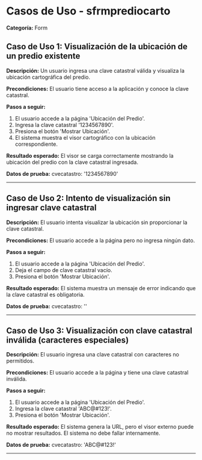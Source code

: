 # Casos de Uso - sfrmprediocarto

**Categoría:** Form

## Caso de Uso 1: Visualización de la ubicación de un predio existente

**Descripción:** Un usuario ingresa una clave catastral válida y visualiza la ubicación cartográfica del predio.

**Precondiciones:**
El usuario tiene acceso a la aplicación y conoce la clave catastral.

**Pasos a seguir:**
1. El usuario accede a la página 'Ubicación del Predio'.
2. Ingresa la clave catastral '1234567890'.
3. Presiona el botón 'Mostrar Ubicación'.
4. El sistema muestra el visor cartográfico con la ubicación correspondiente.

**Resultado esperado:**
El visor se carga correctamente mostrando la ubicación del predio con la clave catastral ingresada.

**Datos de prueba:**
cvecatastro: '1234567890'

---

## Caso de Uso 2: Intento de visualización sin ingresar clave catastral

**Descripción:** El usuario intenta visualizar la ubicación sin proporcionar la clave catastral.

**Precondiciones:**
El usuario accede a la página pero no ingresa ningún dato.

**Pasos a seguir:**
1. El usuario accede a la página 'Ubicación del Predio'.
2. Deja el campo de clave catastral vacío.
3. Presiona el botón 'Mostrar Ubicación'.

**Resultado esperado:**
El sistema muestra un mensaje de error indicando que la clave catastral es obligatoria.

**Datos de prueba:**
cvecatastro: ''

---

## Caso de Uso 3: Visualización con clave catastral inválida (caracteres especiales)

**Descripción:** El usuario ingresa una clave catastral con caracteres no permitidos.

**Precondiciones:**
El usuario accede a la página y tiene una clave catastral inválida.

**Pasos a seguir:**
1. El usuario accede a la página 'Ubicación del Predio'.
2. Ingresa la clave catastral 'ABC@#123!'.
3. Presiona el botón 'Mostrar Ubicación'.

**Resultado esperado:**
El sistema genera la URL, pero el visor externo puede no mostrar resultados. El sistema no debe fallar internamente.

**Datos de prueba:**
cvecatastro: 'ABC@#123!'

---

